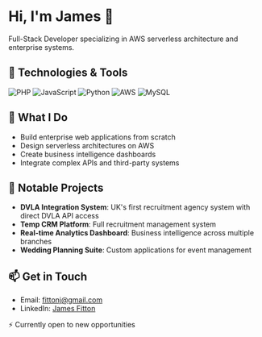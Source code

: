 # Hi, I'm James 👋

Full-Stack Developer specializing in AWS serverless architecture and enterprise systems.

## 🔧 Technologies & Tools
![PHP](https://img.shields.io/badge/-PHP-777BB4?style=flat-square&logo=php&logoColor=white)
![JavaScript](https://img.shields.io/badge/-JavaScript-F7DF1E?style=flat-square&logo=javascript&logoColor=black)
![Python](https://img.shields.io/badge/-Python-3776AB?style=flat-square&logo=python&logoColor=white)
![AWS](https://img.shields.io/badge/-AWS-232F3E?style=flat-square&logo=amazon-aws)
![MySQL](https://img.shields.io/badge/-MySQL-4479A1?style=flat-square&logo=mysql&logoColor=white)

## 💼 What I Do
- Build enterprise web applications from scratch
- Design serverless architectures on AWS
- Create business intelligence dashboards
- Integrate complex APIs and third-party systems

## 🚀 Notable Projects
- **DVLA Integration System**: UK's first recruitment agency system with direct DVLA API access
- **Temp CRM Platform**: Full recruitment management system
- **Real-time Analytics Dashboard**: Business intelligence across multiple branches
- **Wedding Planning Suite**: Custom applications for event management

## 📫 Get in Touch
- Email: fittonj@gmail.com
- LinkedIn: [James Fitton](https://linkedin.com/in/jamesfitton)

⚡ Currently open to new opportunities

